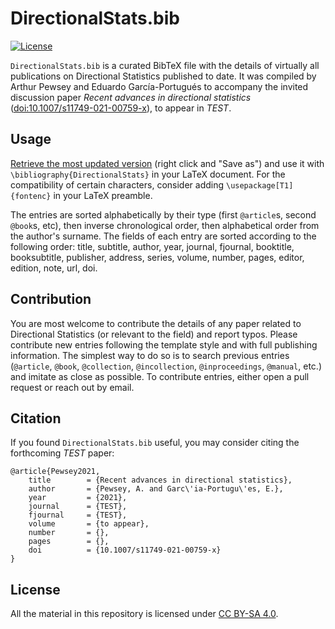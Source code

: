 DirectionalStats.bib
====================
[![License](https://img.shields.io/badge/license-CC_BY--SA_4.0-blue.svg)](https://creativecommons.org/licenses/by-sa/4.0/)

`DirectionalStats.bib` is a curated BibTeX file with the details of virtually all publications on Directional Statistics published to date. It was compiled by Arthur Pewsey and Eduardo García-Portugués to accompany the invited discussion paper *Recent advances in directional statistics* ([doi:10.1007/s11749-021-00759-x](https://doi.org/10.1007/s11749-021-00759-x)), to appear in *TEST*.

## Usage

[Retrieve the most updated version](https://raw.githubusercontent.com/egarpor/DirectionalStatsBib/master/DirectionalStats.bib) (right click and "Save as") and use it with `\bibliography{DirectionalStats}` in your LaTeX document. For the compatibility of certain characters, consider adding `\usepackage[T1]{fontenc}` in your LaTeX preamble.

The entries are sorted alphabetically by their type (first `@article`s, second `@book`s, etc), then inverse chronological order, then alphabetical order from the author's surname. The fields of each entry are sorted according to the following order: title, subtitle, author, year, journal, fjournal, booktitle, booksubtitle, publisher, address, series, volume, number, pages, editor, edition, note, url, doi.

## Contribution

You are most welcome to contribute the details of any paper related to Directional Statistics (or relevant to the field) and report typos. Please contribute new entries following the template style and with full publishing information. The simplest way to do so is to search previous entries (`@article`, `@book`, `@collection`, `@incollection`, `@inproceedings`, `@manual`, etc.) and imitate as close as possible. To contribute entries, either open a pull request or reach out by email.

## Citation

If you found `DirectionalStats.bib` useful, you may consider citing the forthcoming *TEST* paper:

```
@article{Pewsey2021,
	title        = {Recent advances in directional statistics},
	author       = {Pewsey, A. and Garc\'ia-Portugu\'es, E.},
	year         = {2021},
	journal      = {TEST},
	fjournal     = {TEST},
	volume       = {to appear},
	number       = {},
	pages        = {},
	doi          = {10.1007/s11749-021-00759-x}
}
```

## License

All the material in this repository is licensed under [CC BY-SA 4.0](https://creativecommons.org/licenses/by-sa/4.0/).
